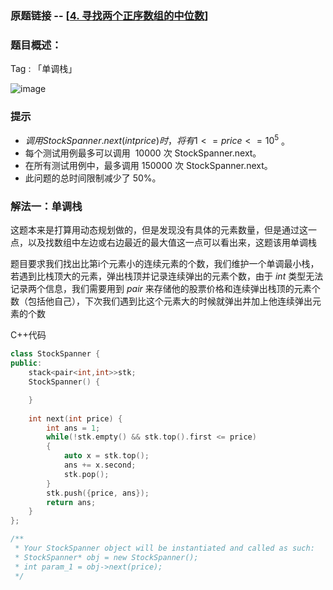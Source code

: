 ### 原题链接 -- [[4. 寻找两个正序数组的中位数](https://leetcode.cn/problems/median-of-two-sorted-arrays/)]

### 题目概述：
Tag : 「单调栈」

![image](https://user-images.githubusercontent.com/99656524/197205419-de93522e-40e5-4afc-b7e1-257e31445a59.png)

### 提示
* $调用 StockSpanner.next(int price) 时，将有1 <= price <= 10^5$ 。
* 每个测试用例最多可以调用  10000 次 StockSpanner.next。
* 在所有测试用例中，最多调用 150000 次 StockSpanner.next。
* 此问题的总时间限制减少了 50%。

### 解法一：单调栈
这题本来是打算用动态规划做的，但是发现没有具体的元素数量，但是通过这一点，以及找数组中左边或右边最近的最大值这一点可以看出来，这题该用单调栈

题目要求我们找出比第i个元素小的连续元素的个数，我们维护一个单调最小栈，若遇到比栈顶大的元素，弹出栈顶并记录连续弹出的元素个数，由于 $int$ 类型无法记录两个信息，我们需要用到 $pair$ 来存储他的股票价格和连续弹出栈顶的元素个数（包括他自己），下次我们遇到比这个元素大的时候就弹出并加上他连续弹出元素的个数

C++代码
```cpp
class StockSpanner {
public:
    stack<pair<int,int>>stk;
    StockSpanner() {

    }
    
    int next(int price) {
        int ans = 1;
        while(!stk.empty() && stk.top().first <= price)
        {
            auto x = stk.top();
            ans += x.second;
            stk.pop();
        }
        stk.push({price, ans});
        return ans;
    }
};

/**
 * Your StockSpanner object will be instantiated and called as such:
 * StockSpanner* obj = new StockSpanner();
 * int param_1 = obj->next(price);
 */

```
